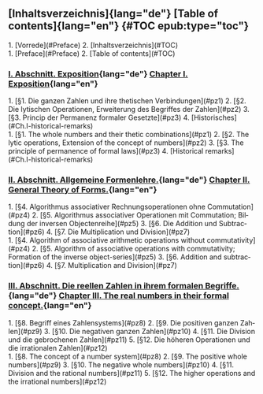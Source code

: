 <div class="parallel">
  <a lang="de" class="origpage" id="S.XI" title="Seite XI"></a>

  <a lang="en" class="origpage" id="p.XI" title="Page XI"></a>
</div>

## [Inhaltsverzeichnis]{lang="de"} [Table of contents]{lang="en"} {#TOC epub:type="toc"}

<nav class="parallel toc">
<div lang="de">
1.  [Vorrede](#Preface)
2.  [Inhaltsverzeichnis](#TOC)
</div>
<div lang="en">
1.  [Preface](#Preface)
2.  [Table of contents](#TOC)
</div>
</nav>

### [I. Abschnitt. Exposition](#Ch.I){lang="de"} [Chapter I. Exposition](#Ch.I){lang="en"} 

<nav class="parallel toc">
<div lang="de">
1.  [§1. Die ganzen Zahlen und ihre thetischen Verbindungen](#pz1)
2.  [§2. Die lytischen Operationen, Erweiterung des Begriffes der Zahlen](#pz2)
3.  [§3. Princip der Permanenz formaler Gesetzte](#pz3)
4.  [Historisches](#Ch.I-historical-remarks) <!-- TODO -->
</div>
<div lang="en">
1.  [§1. The whole numbers and their thetic combinations](#pz1)
2.  [§2. The lytic operations, Extension of the concept of numbers](#pz2)
3.  [§3. The principle of permanence of formal laws](#pz3)
4.  [Historical remarks](#Ch.I-historical-remarks) <!-- TODO -->
</div>
</nav>

### [II. Abschnitt. Allgemeine Formenlehre.](#Ch.II){lang="de"} [Chapter II. General Theory of Forms.](#Ch.II){lang="en"} 

<nav class="parallel toc">
<div lang="de">
1.  [§4. Algorithmus associativer Rechnungsoperationen ohne Commutation](#pz4)
2.  [§5. Algorithmus associativer Operationen mit Commutation; Bildung der inversen Objectenreihe](#pz5)
3.  [§6. Die Addition und Subtraction](#pz6)
4.  [§7. Die Multiplication und Division](#pz7)
</div>
<div lang="en">
1.  [§4. Algorithm of associative arithmetic operations without commutativity](#pz4)
2.  [§5. Algorithm of associative operations with commutativity; Formation of the inverse object-series](#pz5)
3.  [§6. Addition and subtraction](#pz6)
4.  [§7. Multiplication and Division](#pz7)
</div>
</nav>

### [III. Abschnitt. Die reellen Zahlen in ihrem formalen Begriffe.](#Ch.III){lang="de"} [Chapter III. The real numbers in their formal concept.](#Ch.III){lang="en"} 

<nav class="parallel toc">
<div lang="de">
1.  [§8. Begriff eines Zahlensystems](#pz8)
2.  [§9. Die positiven ganzen Zahlen](#pz9)
3.  [§10. Die negativen ganzen Zahlen](#pz10)
4.  [§11. Die Division und die gebrochenen Zahlen](#pz11)
5.  [§12. Die höheren Operationen und die irrationalen Zahlen](#pz12)
</div>
<div lang="en">
1.  [§8. The concept of a number system](#pz8)
2.  [§9. The positive whole numbers](#pz9)
3.  [§10. The negative whole numbers](#pz10)
4.  [§11. Division and the rational numbers](#pz11)
5.  [§12. The higher operations and the irrational numbers](#pz12)
</div>
</nav>

